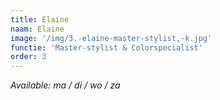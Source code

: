 ```yaml
---
title: Elaine
naam: Elaine
image: '/img/3.-elaine-master-stylist,-k.jpg'
functie: 'Master-stylist & Colorspecialist'
order: 3
---
```



*Available: ma / di / wo / za*